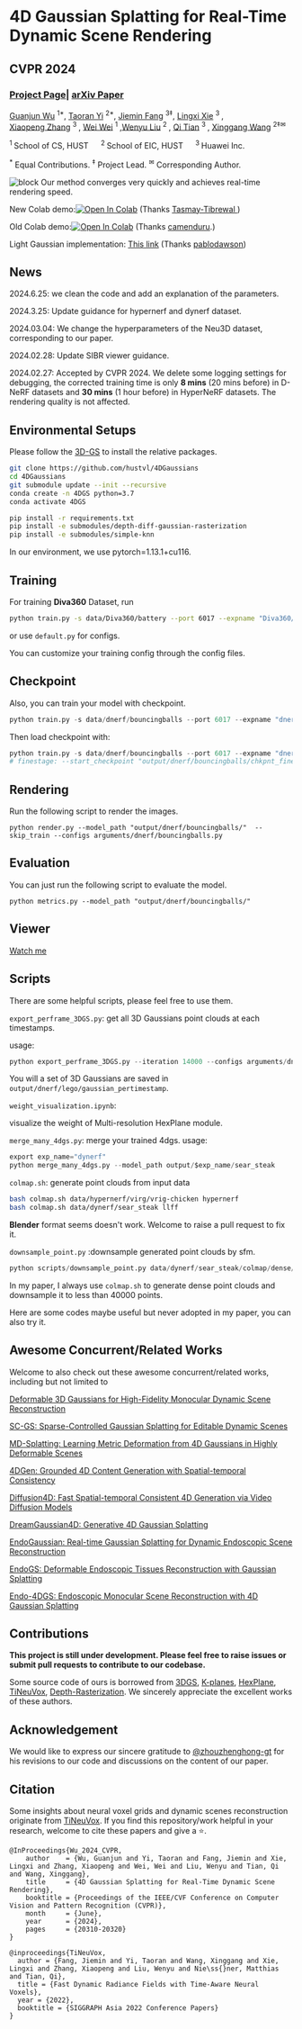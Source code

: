 # 4D Gaussian Splatting for Real-Time Dynamic Scene Rendering

## CVPR 2024

### [Project Page](https://guanjunwu.github.io/4dgs/index.html)| [arXiv Paper](https://arxiv.org/abs/2310.08528)

[Guanjun Wu](https://guanjunwu.github.io/) <sup>1*</sup>, [Taoran Yi](https://github.com/taoranyi) <sup>2*</sup>,
[Jiemin Fang](https://jaminfong.cn/) <sup>3‡</sup>, [Lingxi Xie](http://lingxixie.com/) <sup>3 </sup>, </br>[Xiaopeng Zhang](https://scholar.google.com/citations?user=Ud6aBAcAAAAJ&hl=zh-CN) <sup>3 </sup>, [Wei Wei](https://www.eric-weiwei.com/) <sup>1 </sup>,[Wenyu Liu](http://eic.hust.edu.cn/professor/liuwenyu/) <sup>2 </sup>, [Qi Tian](https://www.qitian1987.com/) <sup>3 </sup> , [Xinggang Wang](https://xwcv.github.io) <sup>2‡✉</sup>

<sup>1 </sup>School of CS, HUST &emsp; <sup>2 </sup>School of EIC, HUST &emsp; <sup>3 </sup>Huawei Inc. &emsp;

<sup>\*</sup> Equal Contributions. <sup>$\ddagger$</sup> Project Lead. <sup>✉</sup> Corresponding Author.



![block](assets/teaserfig.jpg)
Our method converges very quickly and achieves real-time rendering speed.

New Colab demo:[![Open In Colab](https://colab.research.google.com/assets/colab-badge.svg)](https://colab.research.google.com/drive/1wz0D5Y9egAlcxXy8YO9UmpQ9oH51R7OW?usp=sharing) (Thanks [Tasmay-Tibrewal
](https://github.com/Tasmay-Tibrewal))

Old Colab demo:[![Open In Colab](https://colab.research.google.com/assets/colab-badge.svg)](https://colab.research.google.com/github/hustvl/4DGaussians/blob/master/4DGaussians.ipynb) (Thanks [camenduru](https://github.com/camenduru/4DGaussians-colab).)

Light Gaussian implementation: [This link](https://github.com/pablodawson/4DGaussians) (Thanks [pablodawson](https://github.com/pablodawson))


## News

2024.6.25: we clean the code and add an explanation of the parameters.

2024.3.25: Update guidance for hypernerf and dynerf dataset.

2024.03.04: We change the hyperparameters of the Neu3D dataset, corresponding to our paper.

2024.02.28: Update SIBR viewer guidance.

2024.02.27: Accepted by CVPR 2024. We delete some logging settings for debugging, the corrected training time is only **8 mins** (20 mins before) in D-NeRF datasets and **30 mins** (1 hour before) in HyperNeRF datasets. The rendering quality is not affected.

## Environmental Setups

Please follow the [3D-GS](https://github.com/graphdeco-inria/gaussian-splatting) to install the relative packages.

```bash
git clone https://github.com/hustvl/4DGaussians
cd 4DGaussians
git submodule update --init --recursive
conda create -n 4DGS python=3.7 
conda activate 4DGS

pip install -r requirements.txt
pip install -e submodules/depth-diff-gaussian-rasterization
pip install -e submodules/simple-knn
```

In our environment, we use pytorch=1.13.1+cu116.

<!-- ## Data Preparation

**For synthetic scenes:**
The dataset provided in [D-NeRF](https://github.com/albertpumarola/D-NeRF) is used. You can download the dataset from [dropbox](https://www.dropbox.com/s/0bf6fl0ye2vz3vr/data.zip?dl=0).

**For real dynamic scenes:**
The dataset provided in [HyperNeRF](https://github.com/google/hypernerf) is used. You can download scenes from [Hypernerf Dataset](https://github.com/google/hypernerf/releases/tag/v0.1) and organize them as [Nerfies](https://github.com/google/nerfies#datasets). 

Meanwhile, [Plenoptic Dataset](https://github.com/facebookresearch/Neural_3D_Video) could be downloaded from their official websites. To save the memory, you should extract the frames of each video and then organize your dataset as follows.

```
├── data
│   | dnerf 
│     ├── mutant
│     ├── standup 
│     ├── ...
│   | hypernerf
│     ├── interp
│     ├── misc
│     ├── virg
│   | dynerf
│     ├── cook_spinach
│       ├── cam00
│           ├── images
│               ├── 0000.png
│               ├── 0001.png
│               ├── 0002.png
│               ├── ...
│       ├── cam01
│           ├── images
│               ├── 0000.png
│               ├── 0001.png
│               ├── ...
│     ├── cut_roasted_beef
|     ├── ...
```

**For multipleviews scenes:**
If you want to train your own dataset of multipleviews scenes, you can orginize your dataset as follows:

```
├── data
|   | multipleview
│     | (your dataset name) 
│   	  | cam01
|     		  ├── frame_00001.jpg
│     		  ├── frame_00002.jpg
│     		  ├── ...
│   	  | cam02
│     		  ├── frame_00001.jpg
│     		  ├── frame_00002.jpg
│     		  ├── ...
│   	  | ...
```
After that, you can use the  `multipleviewprogress.sh` we provided to generate related data of poses and pointcloud.You can use it as follows:
```bash
bash multipleviewprogress.sh (youe dataset name)
```
You need to ensure that the data folder is organized as follows after running multipleviewprogress.sh:
```
├── data
|   | multipleview
│     | (your dataset name) 
│   	  | cam01
|     		  ├── frame_00001.jpg
│     		  ├── frame_00002.jpg
│     		  ├── ...
│   	  | cam02
│     		  ├── frame_00001.jpg
│     		  ├── frame_00002.jpg
│     		  ├── ...
│   	  | ...
│   	  | sparse_
│     		  ├── cameras.bin
│     		  ├── images.bin
│     		  ├── ...
│   	  | points3D_multipleview.ply
│   	  | poses_bounds_multipleview.npy
``` -->


## Training

<!-- For training synthetic scenes such as `bouncingballs`, run

```
python train.py -s data/dnerf/bouncingballs --port 6017 --expname "dnerf/bouncingballs" --configs arguments/dnerf/bouncingballs.py 
```

For training dynerf scenes such as `cut_roasted_beef`, run
```python
# First, extract the frames of each video.
python scripts/preprocess_dynerf.py --datadir data/dynerf/cut_roasted_beef
# Second, generate point clouds from input data.
bash colmap.sh data/dynerf/cut_roasted_beef llff
# Third, downsample the point clouds generated in the second step.
python scripts/downsample_point.py data/dynerf/cut_roasted_beef/colmap/dense/workspace/fused.ply data/dynerf/cut_roasted_beef/points3D_downsample2.ply
# Finally, train.
python train.py -s data/dynerf/cut_roasted_beef --port 6017 --expname "dynerf/cut_roasted_beef" --configs arguments/dynerf/cut_roasted_beef.py 
```
For training hypernerf scenes such as `virg/broom`: Pregenerated point clouds by COLMAP are provided [here](https://drive.google.com/file/d/1fUHiSgimVjVQZ2OOzTFtz02E9EqCoWr5/view). Just download them and put them in to correspond folder, and you can skip the former two steps. Also, you can run the commands directly.

```python
# First, computing dense point clouds by COLMAP
bash colmap.sh data/hypernerf/virg/broom2 hypernerf
# Second, downsample the point clouds generated in the first step. 
python scripts/downsample_point.py data/hypernerf/virg/broom2/colmap/dense/workspace/fused.ply data/hypernerf/virg/broom2/points3D_downsample2.ply
# Finally, train.
python train.py -s  data/hypernerf/virg/broom2/ --port 6017 --expname "hypernerf/broom2" --configs arguments/hypernerf/broom2.py 
```

For training multipleviews scenes,you are supposed to build a configuration file named (you dataset name).py under "./arguments/mutipleview",after that,run
```python
python train.py -s  data/multipleview/(your dataset name) --port 6017 --expname "multipleview/(your dataset name)" --configs arguments/multipleview/(you dataset name).py 
```


For your custom datasets, install nerfstudio and follow their [COLMAP](https://colmap.github.io/) pipeline. You should install COLMAP at first, then:

```python
pip install nerfstudio
# computing camera poses by colmap pipeline
ns-process-data images --data data/your-data --output-dir data/your-ns-data
cp -r data/your-ns-data/images data/your-ns-data/colmap/images
python train.py -s data/your-ns-data/colmap --port 6017 --expname "custom" --configs arguments/hypernerf/default.py 
``` -->

For training **Diva360** Dataset, run
```bash
python train.py -s data/Diva360/battery --port 6017 --expname "Diva360/battery" --configs arguments/Diva360/battery.py 
```
or use `default.py` for configs.

You can customize your training config through the config files.

## Checkpoint

Also, you can train your model with checkpoint.

```python
python train.py -s data/dnerf/bouncingballs --port 6017 --expname "dnerf/bouncingballs" --configs arguments/dnerf/bouncingballs.py --checkpoint_iterations 200 # change it.
```

Then load checkpoint with:

```python
python train.py -s data/dnerf/bouncingballs --port 6017 --expname "dnerf/bouncingballs" --configs arguments/dnerf/bouncingballs.py --start_checkpoint "output/dnerf/bouncingballs/chkpnt_coarse_200.pth"
# finestage: --start_checkpoint "output/dnerf/bouncingballs/chkpnt_fine_200.pth"
```

## Rendering

Run the following script to render the images.

```
python render.py --model_path "output/dnerf/bouncingballs/"  --skip_train --configs arguments/dnerf/bouncingballs.py 
```

## Evaluation

You can just run the following script to evaluate the model.

```
python metrics.py --model_path "output/dnerf/bouncingballs/" 
```


## Viewer
[Watch me](./docs/viewer_usage.md)
## Scripts

There are some helpful scripts, please feel free to use them.

`export_perframe_3DGS.py`:
get all 3D Gaussians point clouds at each timestamps.

usage:

```python
python export_perframe_3DGS.py --iteration 14000 --configs arguments/dnerf/lego.py --model_path output/dnerf/lego 
```

You will a set of 3D Gaussians are saved in `output/dnerf/lego/gaussian_pertimestamp`.

`weight_visualization.ipynb`:

visualize the weight of Multi-resolution HexPlane module.

`merge_many_4dgs.py`:
merge your trained 4dgs.
usage:

```python
export exp_name="dynerf"
python merge_many_4dgs.py --model_path output/$exp_name/sear_steak
```

`colmap.sh`:
generate point clouds from input data

```bash
bash colmap.sh data/hypernerf/virg/vrig-chicken hypernerf 
bash colmap.sh data/dynerf/sear_steak llff
```

**Blender** format seems doesn't work. Welcome to raise a pull request to fix it.

`downsample_point.py` :downsample generated point clouds by sfm.

```python
python scripts/downsample_point.py data/dynerf/sear_steak/colmap/dense/workspace/fused.ply data/dynerf/sear_steak/points3D_downsample2.ply
```

In my paper, I always use `colmap.sh` to generate dense point clouds and downsample it to less than 40000 points.

Here are some codes maybe useful but never adopted in my paper, you can also try it.

## Awesome Concurrent/Related Works

Welcome to also check out these awesome concurrent/related works, including but not limited to

[Deformable 3D Gaussians for High-Fidelity Monocular Dynamic Scene Reconstruction](https://ingra14m.github.io/Deformable-Gaussians/)

[SC-GS: Sparse-Controlled Gaussian Splatting for Editable Dynamic Scenes](https://yihua7.github.io/SC-GS-web/)

[MD-Splatting: Learning Metric Deformation from 4D Gaussians in Highly Deformable Scenes](https://md-splatting.github.io/)

[4DGen: Grounded 4D Content Generation with Spatial-temporal Consistency](https://vita-group.github.io/4DGen/)

[Diffusion4D: Fast Spatial-temporal Consistent 4D Generation via Video Diffusion Models](https://github.com/VITA-Group/Diffusion4D)

[DreamGaussian4D: Generative 4D Gaussian Splatting](https://github.com/jiawei-ren/dreamgaussian4d)

[EndoGaussian: Real-time Gaussian Splatting for Dynamic Endoscopic Scene Reconstruction](https://github.com/yifliu3/EndoGaussian)

[EndoGS: Deformable Endoscopic Tissues Reconstruction with Gaussian Splatting](https://github.com/HKU-MedAI/EndoGS)

[Endo-4DGS: Endoscopic Monocular Scene Reconstruction with 4D Gaussian Splatting](https://arxiv.org/abs/2401.16416)



## Contributions

**This project is still under development. Please feel free to raise issues or submit pull requests to contribute to our codebase.**


Some source code of ours is borrowed from [3DGS](https://github.com/graphdeco-inria/gaussian-splatting), [K-planes](https://github.com/Giodiro/kplanes_nerfstudio), [HexPlane](https://github.com/Caoang327/HexPlane), [TiNeuVox](https://github.com/hustvl/TiNeuVox), [Depth-Rasterization](https://github.com/ingra14m/depth-diff-gaussian-rasterization). We sincerely appreciate the excellent works of these authors.

## Acknowledgement

We would like to express our sincere gratitude to [@zhouzhenghong-gt](https://github.com/zhouzhenghong-gt/) for his revisions to our code and discussions on the content of our paper.

## Citation

Some insights about neural voxel grids and dynamic scenes reconstruction originate from [TiNeuVox](https://github.com/hustvl/TiNeuVox). If you find this repository/work helpful in your research, welcome to cite these papers and give a ⭐.

```
@InProceedings{Wu_2024_CVPR,
    author    = {Wu, Guanjun and Yi, Taoran and Fang, Jiemin and Xie, Lingxi and Zhang, Xiaopeng and Wei, Wei and Liu, Wenyu and Tian, Qi and Wang, Xinggang},
    title     = {4D Gaussian Splatting for Real-Time Dynamic Scene Rendering},
    booktitle = {Proceedings of the IEEE/CVF Conference on Computer Vision and Pattern Recognition (CVPR)},
    month     = {June},
    year      = {2024},
    pages     = {20310-20320}
}

@inproceedings{TiNeuVox,
  author = {Fang, Jiemin and Yi, Taoran and Wang, Xinggang and Xie, Lingxi and Zhang, Xiaopeng and Liu, Wenyu and Nie\ss{}ner, Matthias and Tian, Qi},
  title = {Fast Dynamic Radiance Fields with Time-Aware Neural Voxels},
  year = {2022},
  booktitle = {SIGGRAPH Asia 2022 Conference Papers}
}
```
